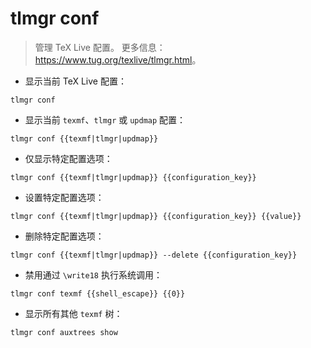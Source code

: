 # tlmgr conf

> 管理 TeX Live 配置。
> 更多信息：<https://www.tug.org/texlive/tlmgr.html>。

- 显示当前 TeX Live 配置：

`tlmgr conf`

- 显示当前 `texmf`、`tlmgr` 或 `updmap` 配置：

`tlmgr conf {{texmf|tlmgr|updmap}}`

- 仅显示特定配置选项：

`tlmgr conf {{texmf|tlmgr|updmap}} {{configuration_key}}`

- 设置特定配置选项：

`tlmgr conf {{texmf|tlmgr|updmap}} {{configuration_key}} {{value}}`

- 删除特定配置选项：

`tlmgr conf {{texmf|tlmgr|updmap}} --delete {{configuration_key}}`

- 禁用通过 `\write18` 执行系统调用：

`tlmgr conf texmf {{shell_escape}} {{0}}`

- 显示所有其他 `texmf` 树：

`tlmgr conf auxtrees show`
